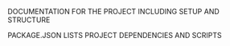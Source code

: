 DOCUMENTATION FOR THE PROJECT INCLUDING SETUP AND STRUCTURE

PACKAGE.JSON LISTS PROJECT DEPENDENCIES AND SCRIPTS